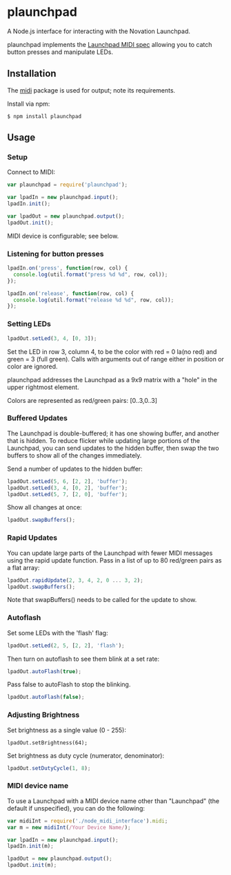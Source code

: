 plaunchpad
==========

A Node.js interface for interacting with the Novation Launchpad.

plaunchpad implements the [Launchpad MIDI spec](http://global.novationmusic.com/support/product-downloads?product=Launchpad, "Launchpad programmer's reference") 
allowing you to catch button presses and manipulate LEDs.

## Installation

The [midi](https://github.com/justinlatimer/node-midi) package 
is used for output; note its requirements.

Install via npm:

```
$ npm install plaunchpad
```

## Usage

### Setup

Connect to MIDI:

```Javascript
var plaunchpad = require('plaunchpad');

var lpadIn = new plaunchpad.input();
lpadIn.init();

var lpadOut = new plaunchpad.output();
lpadOut.init();
```

MIDI device is configurable; see below.

### Listening for button presses

```Javascript
lpadIn.on('press', function(row, col) {
  console.log(util.format("press %d %d", row, col));
});

lpadIn.on('release', function(row, col) {
  console.log(util.format("release %d %d", row, col));
});
```

### Setting LEDs

```Javascript
lpadOut.setLed(3, 4, [0, 3]);
```

Set the LED in row 3, column 4, to be the color with red = 0
la(no red) and green = 3 (full green). Calls with arguments out 
of range either in position or color are ignored.

plaunchpad addresses the Launchpad as a 9x9 matrix with a 
"hole" in the upper rightmost element.

Colors are represented as red/green pairs: [0..3,0..3]

### Buffered Updates

The Launchpad is double-buffered; it has one showing buffer, 
and another that is hidden. To reduce flicker while updating
large portions of the Launchpad, you can send updates to the
hidden buffer, then swap the two buffers to show all of the 
changes immediately.

Send a number of updates to the hidden buffer:

```Javascript
lpadOut.setLed(5, 6, [2, 2], 'buffer');
lpadOut.setLed(3, 4, [0, 2], 'buffer');
lpadOut.setLed(5, 7, [2, 0], 'buffer');
```

Show all changes at once:
```Javascript
lpadOut.swapBuffers();
```

### Rapid Updates

You can update large parts of the Launchpad with fewer MIDI messages
using the rapid update function. Pass in a list of up to 80 red/green
pairs as a flat array:

```JavaScript
lpadOut.rapidUpdate(2, 3, 4, 2, 0 ... 3, 2);
lpadOut.swapBuffers();
```

Note that swapBuffers() needs to be called for the update to show.

### Autoflash

Set some LEDs with the 'flash' flag:

```Javascript
lpadOut.setLed(2, 5, [2, 2], 'flash');
```

Then turn on autoflash to see them blink at a set rate:

```Javascript
lpadOut.autoFlash(true);
```

Pass false to autoFlash to stop the blinking.

```Javascript
lpadOut.autoFlash(false);
```

### Adjusting Brightness

Set brightness as a single value (0 - 255):
```Javacript
lpadOut.setBrightness(64);
```

Set brightness as duty cycle (numerator, denominator):
```Javascript
lpadOut.setDutyCycle(1, 8);
```

### MIDI device name

To use a Launchpad with a MIDI device name other than
"Launchpad" (the default if unspecified), you can do the following:

```Javascript
var midiInt = require('./node_midi_interface').midi;
var m = new midiInt(/Your Device Name/);

var lpadIn = new plaunchpad.input();
lpadIn.init(m);

lpadOut = new plaunchpad.output();
lpadOut.init(m);
```
